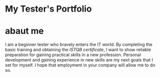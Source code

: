 # My Tester's Portfolio
# abaut me
I am a beginner tester who bravely enters the IT world. By completing the basic training and obtaining the _ISTQB certificate_, I want to show reliable preparation for gaining practical skills in a new profession.
Personal development and gaining experience in new skills are my next goals that I set for myself. I hope that employment in your company will allow me to do so.
